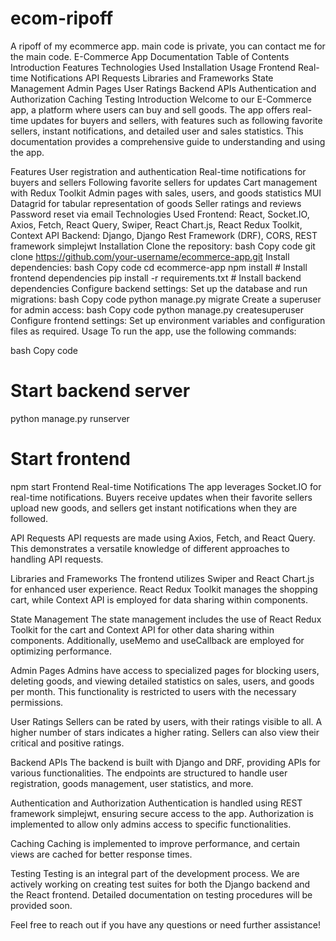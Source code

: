 # ecom-ripoff
A ripoff of my ecommerce app. main code is private, you can contact me for the main code.
E-Commerce App Documentation
Table of Contents
Introduction
Features
Technologies Used
Installation
Usage
Frontend
Real-time Notifications
API Requests
Libraries and Frameworks
State Management
Admin Pages
User Ratings
Backend
APIs
Authentication and Authorization
Caching
Testing
Introduction
Welcome to our E-Commerce app, a platform where users can buy and sell goods. The app offers real-time updates for buyers and sellers, with features such as following favorite sellers, instant notifications, and detailed user and sales statistics. This documentation provides a comprehensive guide to understanding and using the app.

Features
User registration and authentication
Real-time notifications for buyers and sellers
Following favorite sellers for updates
Cart management with Redux Toolkit
Admin pages with sales, users, and goods statistics
MUI Datagrid for tabular representation of goods
Seller ratings and reviews
Password reset via email
Technologies Used
Frontend: React, Socket.IO, Axios, Fetch, React Query, Swiper, React Chart.js, React Redux Toolkit, Context API
Backend: Django, Django Rest Framework (DRF), CORS, REST framework simplejwt
Installation
Clone the repository:
bash
Copy code
git clone https://github.com/your-username/ecommerce-app.git
Install dependencies:
bash
Copy code
cd ecommerce-app
npm install   # Install frontend dependencies
pip install -r requirements.txt   # Install backend dependencies
Configure backend settings:
Set up the database and run migrations:
bash
Copy code
python manage.py migrate
Create a superuser for admin access:
bash
Copy code
python manage.py createsuperuser
Configure frontend settings:
Set up environment variables and configuration files as required.
Usage
To run the app, use the following commands:

bash
Copy code
# Start backend server
python manage.py runserver

# Start frontend
npm start
Frontend
Real-time Notifications
The app leverages Socket.IO for real-time notifications. Buyers receive updates when their favorite sellers upload new goods, and sellers get instant notifications when they are followed.

API Requests
API requests are made using Axios, Fetch, and React Query. This demonstrates a versatile knowledge of different approaches to handling API requests.

Libraries and Frameworks
The frontend utilizes Swiper and React Chart.js for enhanced user experience. React Redux Toolkit manages the shopping cart, while Context API is employed for data sharing within components.

State Management
The state management includes the use of React Redux Toolkit for the cart and Context API for other data sharing within components. Additionally, useMemo and useCallback are employed for optimizing performance.

Admin Pages
Admins have access to specialized pages for blocking users, deleting goods, and viewing detailed statistics on sales, users, and goods per month. This functionality is restricted to users with the necessary permissions.

User Ratings
Sellers can be rated by users, with their ratings visible to all. A higher number of stars indicates a higher rating. Sellers can also view their critical and positive ratings.

Backend
APIs
The backend is built with Django and DRF, providing APIs for various functionalities. The endpoints are structured to handle user registration, goods management, user statistics, and more.

Authentication and Authorization
Authentication is handled using REST framework simplejwt, ensuring secure access to the app. Authorization is implemented to allow only admins access to specific functionalities.

Caching
Caching is implemented to improve performance, and certain views are cached for better response times.

Testing
Testing is an integral part of the development process. We are actively working on creating test suites for both the Django backend and the React frontend. Detailed documentation on testing procedures will be provided soon.

Feel free to reach out if you have any questions or need further assistance!





